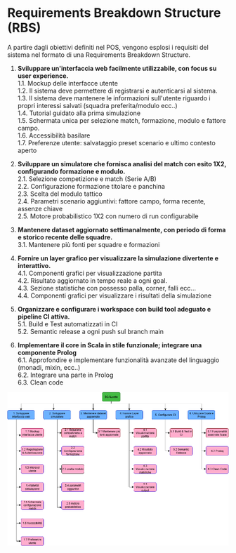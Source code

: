# Requirements Breakdown Structure (RBS)

A partire dagli obiettivi definiti nel POS, vengono esplosi i requisiti del sistema nel formato di una Requirements Breakdown Structure.

1. **Sviluppare un'interfaccia web facilmente utilizzabile, con focus su user experience.**
  <br>  1.1. Mockup delle interfacce utente
  <br>  1.2. Il sistema deve permettere di registrarsi e autenticarsi al sistema.
  <br>  1.3. Il sistema deve mantenere le informazioni sull'utente riguardo i propri interessi salvati (squadra preferita/modulo ecc..) 
  <br>  1.4. Tutorial guidato alla prima simulazione
  <br>  1.5. Schermata unica per selezione match, formazione, modulo e fattore campo.
  <br>  1.6. Accessibilità basilare
  <br>  1.7. Preferenze utente: salvataggio preset scenario e ultimo contesto aperto

2. **Sviluppare un simulatore che fornisca analisi del match con esito 1X2, configurando formazione e modulo.**
    <br>  2.1. Selezione competizione e match (Serie A/B)
    <br>  2.2. Configurazione formazione titolare e panchina
    <br>  2.3. Scelta del modulo tattico
    <br>  2.4. Parametri scenario aggiuntivi: fattore campo, forma recente, assenze chiave
    <br>  2.5. Motore probabilistico 1X2 con numero di run configurabile

3. **Mantenere dataset aggiornato settimanalmente, con periodo di forma e storico recente delle squadre.**
    <br> 3.1. Mantenere più fonti per squadre e formazioni

4. **Fornire un layer grafico per visualizzare la simulazione divertente e interattivo.**
    <br> 4.1. Componenti grafici per visualizzazione partita
    <br> 4.2. Risultato aggiornato in tempo reale a ogni goal.
    <br> 4.3. Sezione statistiche con possesso palla, corner, falli ecc...
    <br> 4.4. Componenti grafici per visualizzare i risultati della simulazione

5. **Organizzare e configurare i workspace con build tool adeguato e pipeline CI attiva.**
    <br> 5.1. Build e Test automatizzati in CI
    <br> 5.2. Semantic release a ogni push sul branch main

6. **Implementare il core in Scala in stile funzionale; integrare una componente Prolog**
    <br> 6.1. Approfondire e implementare funzionalità avanzate del linguaggio (monadi, mixin, ecc..)
    <br> 6.2. Integrare una parte in Prolog
    <br> 6.3. Clean code

![Requirement Breakdown Structure](../resources/RBS.png)